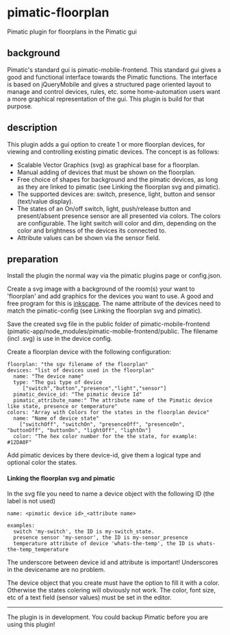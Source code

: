 # pimatic-floorplan
Pimatic plugin for floorplans in the Pimatic gui

## background
Pimatic's standard gui is pimatic-mobile-frontend. This standard gui gives a good and functional interface towards the Pimatic functions.
The interface is based on jQueryMobile and gives a structured page oriented layout to manage and control devices, rules, etc.
some home-automation users want a more graphical representation of the gui. This plugin is build for that purpose.

## description

This plugin adds a gui option to create 1 or more floorplan devices, for viewing and controlling existing pimatic devices. The concept is as follows:
- Scalable Vector Graphics (svg) as graphical base for a floorplan.
- Manual adding of devices that must be shown on the floorplan.
- Free choice of shapes for background and the pimatic devices, as long as they are linked to pimatic (see Linking the floorplan svg and pimatic).
- The supported devices are: switch, presence, light, button and sensor (text/value display).
- The states of an On/off switch, light, push/release button and present/absent presence sensor are all presented via colors. The colors are configurable. The light switch will color and dim, depending on the color and brightness of the devices its connected to.
- Attribute values can be shown via the sensor field.

## preparation
Install the plugin the normal way via the pimatic plugins page or config.json.

Create a svg image with a background of the room(s) your want to 'floorplan' and add graphics for the devices you want to use. A good and free program for this is [inkscape](https://inkscape.org). The name attribute of the devices need to match the pimatic-config (see Linking the floorplan svg and pimatic). 

Save the created svg file in the public folder of pimatic-mobile-frontend (pimatic-app/node_modules/pimatic-mobile-frontend/public. The filename (incl .svg) is use in the device config.

Create a floorplan device with the following configuration:
```
floorplan: "the sgv filename of the floorplan"
devices: "list of devices used in the floorplan"
  name: "The device name"
  type: "The gui type of device
     ["switch","button","presence","light","sensor"]
  pimatic_device_id: "The pimatic device Id"
  pimatic_attribute_name:" The attribute name of the Pimatic device like state, presence or temperature"
colors: "Array with Colors for the states in the floorplan device"
  name: "Name of device state"
    ["switchOff", "switchOn", "presenceOff", "presenceOn", "buttonOff", "buttonOn", "lightOff", "lightOn"]
  color: "The hex color number for the the state, for example: #12DA0F"
```
Add pimatic devices by there device-id, give them a logical type and optional color the states.

#### Linking the floorplan svg and pimatic

In the svg file you need to name a device object with the following ID (the label is not used)
```
name: <pimatic device id>_<attribute name>

examples:
  switch 'my-switch', the ID is my-switch_state.
  presence sensor 'my-sensor', the ID is my-sensor_presence
  temperature attribute of device 'whats-the-temp', the ID is whats-the-temp_temperature
```
The underscore between device id and attribute is important! Underscores in the devicename are no problem.

The device object that you create must have the option to fill it with a color. Otherwise the states colering will obviously not work.
The color, font size, etc of a text field (sensor values) must be set in the editor.



---
The plugin is in development. You could backup Pimatic before you are using this plugin!
